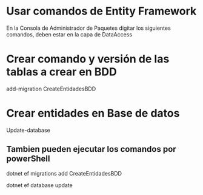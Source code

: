 # Usar comandos de Entity Framework
 En la Consola de Administrador de Paquetes digitar los siguientes comandos, deben estar en la capa de DataAccess

# Crear comando y versión de las tablas a crear en BDD
add-migration CreateEntidadesBDD

# Crear entidades en Base de datos
Update-database


## Tambien pueden ejecutar los comandos por powerShell
dotnet ef migrations add CreateEntidadesBDD

dotnet ef database update

